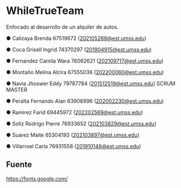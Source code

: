 # WhileTrueTeam
Enfocado al desarrollo de un alquiler de autos.

● Calizaya Brenda 67519672 (202105268@est.umss.edu)

● Coca Grisell Ingrid 74370297 (201904915@est.umss.edu)

● Fernandez Camila Wara 76062621 (202109717@est.umss.edu)

● Montaño Melina Alcira 67555036 (202200060@est.umss.edu)

● Navia Jhoswer Eddy 79787784 (201512519@est.umss.edu) SCRUM MASTER

● Peralta Fernando Alan 63908996 (202002230@est.umss.edu)

● Ramirez Farid 69445972 (202202569@est.umss.edu)

● Solíz Rodrigo Pierre 76933652 (202103829@est.umss.edu)

● Suarez Maite 65304193 (202103897@est.umss.edu)

● Villarroel Carla 76931558 (201910148@est.umss.edu)

## Fuente

https://fonts.google.com/
